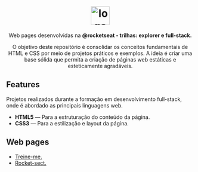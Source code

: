 
<h1 align="center"> <img src="https://github.com/alvesvn/rocketseat-static/assets/96539606/bf8e6ffc-4ef3-42fe-8742-de1062136b35" alt="logo-repositorio" height="50" widht="50" /></h1> 
<p align="center">Web pages desenvolvidas na <b>@rocketseat - trilhas: explorer e full-stack.</b></p>
<p align="center">O objetivo deste repositório é consolidar os conceitos fundamentais de HTML e CSS por meio de projetos práticos e exemplos. A ideia é criar uma base sólida que permita a criação de páginas web estáticas e esteticamente agradáveis.</p>

## Features
Projetos realizados durante a formação em desenvolvimento full-stack, onde é abordado as principais linguagens web.
-  <b>HTML5</b> — Para a estruturação do conteúdo da página.
-  <b>CSS3</b> — Para a estilização e layout da página.



## Web pages
- <a href="https://treineme-six.vercel.app/">Treine-me.</a>
- <a href="https://rocketseat-static.vercel.app/">Rocket-sect.</a>


